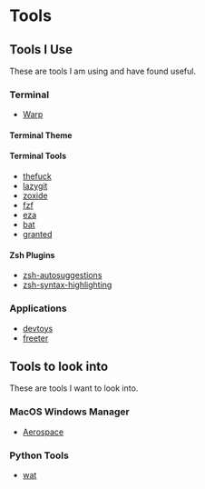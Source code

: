 # Tools

## Tools I Use

These are tools I am using and have found useful.

### Terminal

- [Warp](https://github.com/warpdotdev/Warp)

#### Terminal Theme

#### Terminal Tools

- [thefuck](https://github.com/nvbn/thefuck)
- [lazygit](https://github.com/jesseduffield/lazygit)
- [zoxide](https://github.com/ajeetdsouza/zoxide)
- [fzf](https://github.com/junegunn/fzf)
- [eza](https://github.com/eza-community/eza?tab=readme-ov-file)
- [bat](https://github.com/sharkdp/bat)
- [granted](https://github.com/common-fate/granted)

#### Zsh Plugins

- [zsh-autosuggestions](https://github.com/zsh-users/zsh-autosuggestions)
- [zsh-syntax-highlighting](https://github.com/zsh-users/zsh-syntax-highlighting)

### Applications

- [devtoys](https://github.com/DevToys-app/DevToys)
- [freeter](https://github.com/FreeterApp/Freeter)

## Tools to look into

These are tools I want to look into.

### MacOS Windows Manager

- [Aerospace](https://github.com/nikitabobko/AeroSpace)

### Python Tools

- [wat](https://github.com/igrek51/wat)
